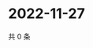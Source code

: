 # 2022-11-27

共 0 条

<!-- BEGIN WEIBO -->
<!-- 最后更新时间 Sun Nov 27 2022 15:13:18 GMT+0800 (China Standard Time) -->

<!-- END WEIBO -->
